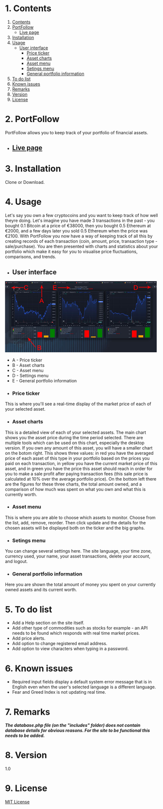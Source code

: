 # 1. Contents
1. [Contents](README.md#1-contents)
2. [PortFollow](README.md#2-portfollow)
    * [Live page](README.md#live-page) 
3. [Installation](README.md#3-installation)
4. [Usage](README.md#4-usage)
    * [User interface](README.md#user-interface) 
        * [Price ticker](README.md#price-ticker)
        * [Asset charts](README.md#asset-charts)
        * [Asset menu](README.md#asset-menu)
        * [Setings menu](README.md#settings-menu)
        * [General portfolio information](README.md#general-portfolio-information)
5. [To do list](README.md#5-to-do-list)
6. [Known issues](README.md#6-known-issues)
7. [Remarks](README.md#7-remarks)
8. [Version](README.md#8-version)
9. [License](README.md#9-license)      
        
# 2. PortFollow
PortFollow allows you to keep track of your portfolio of financial assets.

* ## [Live page](http://portfollow.miguelpinto.dx.am/login.php)

# 3. Installation
Clone or Download.

# 4. Usage
Let's say you own a few cryptocoins and you want to keep track of how well theyre doing. Let's imagine you have made 3 transactions in the past - you bought 0.1 Bitcoin at a price of €38000, then you bought 0.5 Ethereum at €2000, and a few days later you sold 0.5 Ethereum when the price was €2100. With PortFollow you now have a way of keeping track of all this by creating records of each transaction (coin, amount, price, transaction type - sale/purchase).
You are then presented with charts and statistics about your portfolio which make it easy for you to visualise price fluctuations, comparisons, and trends.

* ## User interface
![Interface](help/images/img1.jpg)

- A - Price ticker
- B - Asset charts
- C - Asset menu
- D - Settings menu
- E - General portfolio information

* ### Price ticker
This is where you'll see a real-time display of the market price of each of your selected asset.

* ### Asset charts
This is a detailed view of each of your selected assets. The main chart shows you the asset price during the time period selected. There are multiple tools which can be used on this chart, especially the desktop version.
If you own any amount of this asset, you will have a smaller chart on the botom right. This shows three values: in red you have the averaged price of each asset of this type in your portfolio based on the prices you paid on each transaction, in yellow you have the current market price of this asset, and in green you have the price this asset should reach in order for you to make a sale profit after paying transaction fees (this sale price is calculated at 10% over the average portfolio price).
On the bottom left there are the figures for these three charts, the total amount owned, and a comparison of how much was spent on what you own and what this is currently worth.

* ### Asset menu
This is where you are able to choose which assets to monitor. Choose from the list, add, remove, reorder. Then click update and the details for the chosen assets will be displayed both on the ticker and the big graphs.

* ### Setings menu
You can change several settings here. The site language, your time zone, currency used, your name, your asset transactions, delete your account, and logout.

* ### General portfolio information
Here you are shown the total amount of money you spent on your currently owned assets and its current worth.

# 5. To do list
* Add a Help section on the site itself.
* Add other type of commodities such as stocks for example - an API needs to be found which responds with real time market prices.
* Add price alerts.
* Add option to change registered email address.
* Add option to view characters when typing in a password.

# 6. Known issues
* Required input fields display a default system error message that is in English even when the user's selected language is a different language.
* Fear and Greed Index is not updating real time.

# 7. Remarks
___The database.php file (on the "includes" folder) does not contain database details for obvious reasons. For the site to be functional this needs to be added.___


# 8. Version
1.0

# 9. License

[MIT License](LICENSE)
